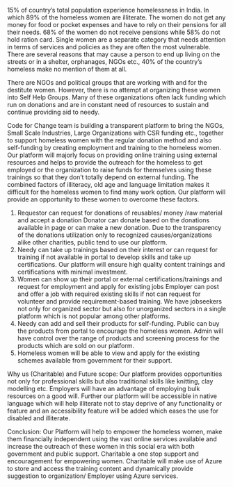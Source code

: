 
15% of country’s total population experience homelessness in India. In which 89% of the homeless women are illiterate. The women do not get any money for food or pocket expenses and have to rely on their pensions for all their needs. 68% of the women do not receive pensions while 58% do not hold ration card. Single women are a separate category that needs attention in terms of services and policies as they are often the most vulnerable. There are several reasons that may cause a person to end up living on the streets or in a shelter, orphanages, NGOs etc., 40% of the country’s homeless make no mention of them at all. 

 There are NGOs and political groups that are working with and for the destitute women. However, there is no attempt at organizing these women into Self Help Groups. Many of these organizations often lack funding which run on donations and are in constant need of resources to sustain and continue providing aid to needy.

 Code for Change team is building a transparent platform to bring the NGOs, Small Scale Industries, Large Organizations with CSR funding etc., together to support homeless women with the regular donation method and also self-funding by creating employment and training to the homeless women. Our platform will majorly focus on providing online training using external resources and helps to provide the outreach for the homeless to get employed or the organization to raise funds for themselves using these trainings so that they don’t totally depend on external funding. The combined factors of illiteracy, old age and language limitation makes it difficult for the homeless women to find many work option. Our platform will provide an opportunity to these women to overcome these factors.

1.	Requestor can request for donations of reusables/ money /raw material and accept a donation
Donator can donate based on the donations available in page or can make a new donation.
Due to the transparency of the donations utilization only to recognized causes/organizations alike other charities, public tend to use our platform.
2.	Needy can take up trainings based on their interest or can request for training if not available in portal to develop skills and take up certifications.
Our platform will ensure high quality content trainings and certifications with minimal investment.
3.	Women can show up their portal or external certifications/trainings and request for employment and apply for existing jobs
Employer can post and offer a job with required existing skills if not can request for volunteer and provide requirement-based training.
We have jobseekers not only for organized sector but also for unorganized sectors in a single platform which is not popular among other platforms.
4.	Needy can add and sell their products for self-funding.
Public can buy the products from portal to encourage the homeless women.
Admin will have control over the range of products and screening process for the products which are sold on our platform.
5.	Homeless women will be able to view and apply for the existing schemes available from government for their support.


Why us (Charitable) and Future scope:
Our platform provides opportunities not only for professional skills but also traditional skills like knitting, clay modelling etc. Employers will have an advantage of employing bulk resources on a good will.
Further our platform will be accessible in native language which will help illiterate not to stay deprive of any functionality or feature and an accessibility feature will be added which eases the use for disabled and illiterate.

Conclusion: 
Our Platform will help to empower the homeless women, make them financially independent using the vast online services available and increase the outreach of these women in this social era with both government and public support.
Charitable a one stop support and encouragement for empowering women.
Charitable will make use of Azure to store and access the training content and dynamically provide suggestion to organization/ Employer using Azure services.
